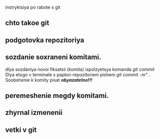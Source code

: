 instryktsiya po rabote s git

## chto takoe git

## podgotovka repozitoriya

## sozdanie soxraneni komitami.
dlya sozdaniya novoi fiksatsii (komita) ispolzyetsya komanda *git commit* Dlya etogo v terminale s papkoi-repozitoriem pishem *git commit -m" <soobshenie k komity>*. Soobshenie k komity pisat ***obyazatelno!!!***

## peremeshenie megdy komitami. 

## zhyrnal izmenenii

## vetki v git
